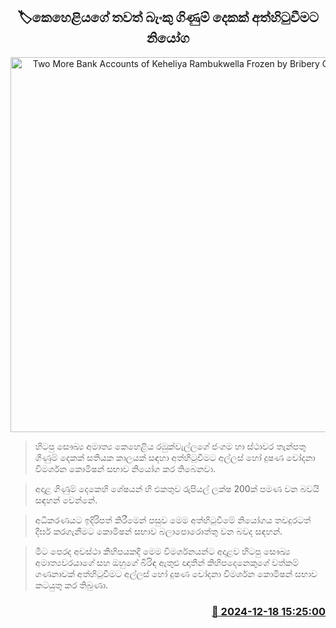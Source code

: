 <p align='center'><b><h2 align='center' title='Two More Bank Accounts of Keheliya Rambukwella Frozen by Bribery Commission'>🏷කෙහෙළියගේ තවත් බැංකු ගිණුම් දෙකක් අත්හිටුවීමට නියෝග
</h2></b></p>
<p align='center'><img src='https://helakuru.sgp1.cdn.digitaloceanspaces.com/esana/images/lib/keheliya-dark.jpg' width='600' alt='Two More Bank Accounts of Keheliya Rambukwella Frozen by Bribery Commission'></p>

> හිටපු සෞඛ්‍ය අමාත්‍ය කෙහෙළිය රඹුක්වැල්ලගේ ජංගම හා ස්ථාවර තැන්පතු ගිණුම් දෙකක් සතියක කාලයක් සඳහා අත්හිටුවීමට අල්ලස් හෝ දුෂණ චෝදනා විමර්ශන කොමිෂන් සභාව නියෝග කර තිබෙනවා.

> අදාළ ගිණුම් දෙකෙහි ශේෂයන් හි එකතුව රුපියල් ලක්ෂ 200ක් පමණ වන බවයි සඳහන් වෙන්නේ.

> අධිකරණයට ඉදිරිපත් කිරීමෙන් පසුව මෙම අත්හිටුවීමේ නියෝගය තවදුරටත් දීර්ඝ කරගැනීමට කොමිෂන් සභාව බලාපොරොත්තු වන බවද සඳහන්.

> මීට පෙරද අවස්ථා කිහිපයකදී මෙම විමර්ශනයන්ට අදාළව හිටපු සෞඛ්‍ය අමාත්‍යවරයාගේ සහ ඔහුගේ බිරිඳ ඇතුළු ඥාතීන් කිහිපදෙනෙකුගේ වත්කම් ගණනාවක් අත්හිටුවීමට අල්ලස් හෝ දුෂණ චෝදනා විමර්ශන කොමිෂන් සභාව කටයුතු කර තිබුණා.



<h3 align='right'><a href='https://www.helakuru.lk/esana/p/105988/'>📅 2024-12-18 15:25:00</a></h3>
